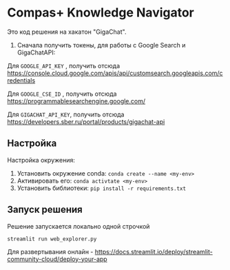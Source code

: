 # Compas+ Knowledge Navigator

Это код решения на хакатон "GigaChat". 

1) Сначала получить токены, для работы с Google Search и GigaChatAPI:

Для `GOOGLE_API_KEY` , получить отсюда https://console.cloud.google.com/apis/api/customsearch.googleapis.com/credentials

Для `GOOGLE_CSE_ID` , получить отсюда https://programmablesearchengine.google.com/

Для `GIGACHAT_API_KEY`, получить отсюда https://developers.sber.ru/portal/products/gigachat-api


## Настройка
Настройка окружения:
1) Установить окружение conda:
    ```conda create --name <my-env>```
2) Активировать его:
```conda activtate <my-env>```
3) Установить библиотеки:
```pip install -r requirements.txt```


## Запуск решения

Решение запускается локально одной строчкой
```
streamlit run web_explorer.py
```
Для развертывания онлайн - https://docs.streamlit.io/deploy/streamlit-community-cloud/deploy-your-app